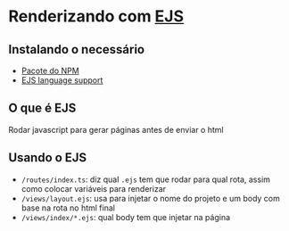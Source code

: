 # Renderizando com [EJS](https://ejs.co/)

## Instalando o necessário
- [Pacote do NPM](https://www.npmjs.com/package/express-ejs-layouts)
- [EJS language support](https://marketplace.visualstudio.com/items?itemName=DigitalBrainstem.javascript-ejs-support)

## O que é EJS
Rodar javascript para gerar páginas antes de enviar o html

## Usando o EJS

- `/routes/index.ts`: diz qual `.ejs` tem que rodar para qual rota, assim como colocar variáveis para renderizar
- `/views/layout.ejs`: usa para injetar o nome do projeto e um body com base na rota no html final
- `/views/index/*.ejs`: qual body tem que injetar na página